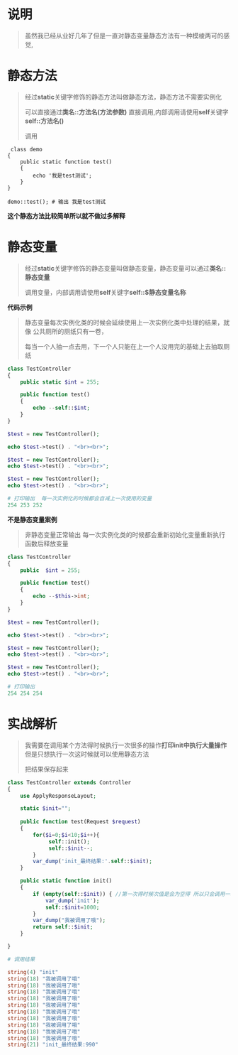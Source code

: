 #  说明

> 虽然我已经从业好几年了但是一直对静态变量静态方法有一种模棱两可的感觉,



# 静态方法

> 经过**static**关键字修饰的静态方法叫做静态方法，静态方法不需要实例化
>
> 可以直接通过**类名::方法名(方法参数)** 直接调用,内部调用请使用**self**关键字**self::方法名()**
>
> 调用

```shell
 class demo
{
    public static function test()
    {
        echo '我是test测试';
    }
}

demo::test(); # 输出 我是test测试
```



**这个静态方法比较简单所以就不做过多解释**

# 静态变量

> 经过**static**关键字修饰的静态变量叫做静态变量，静态变量可以通过**类名::静态变量**
>
> 调用变量，内部调用请使用**self**关键字**self::$静态变量名称**

**代码示例**

> 静态变量每次实例化类的时候会延续使用上一次实例化类中处理的结果，就像 公共厕所的厕纸只有一卷，
>
> 每当一个人抽一点去用，下一个人只能在上一个人没用完的基础上去抽取厕纸

```php
class TestController
{
    public static $int = 255;

    public function test()
    {
        echo --self::$int;
    }
}

$test = new TestController();

echo $test->test() . "<br><br>";

$test = new TestController();
echo $test->test() . "<br><br>";

$test = new TestController();
echo $test->test() . "<br><br>";

# 打印输出  每一次实例化的时候都会自减上一次使用的变量
254 253 252   
```

**不是静态变量案例**

> 非静态变量正常输出 每一次实例化类的时候都会重新初始化变量重新执行函数后释放变量

```php
class TestController
{
    public  $int = 255;

    public function test()
    {
        echo --$this->int;
    }
}

$test = new TestController();

echo $test->test() . "<br><br>";

$test = new TestController();
echo $test->test() . "<br><br>";

$test = new TestController();
echo $test->test() . "<br><br>";

# 打印输出 
254 254 254 
```

# 实战解析

> 我需要在调用某个方法得时候执行一次很多的操作**打印init中执行大量操作** 但是只想执行一次这时候就可以使用静态方法
>
> 把结果保存起来

```php
class TestController extends Controller
{
    use ApplyResponseLayout;

    static $init="";
 
    public function test(Request $request)  
    {
        for($i=0;$i<10;$i++){
             self::init();
             self::$init--;
        }
        var_dump('init_最终结果:'.self::$init);
    }

    public static function init()
    {
        if (empty(self::$init)) { //第一次得时候次值是会为空得 所以只会调用一次
            var_dump('init');
            self::$init=1000;
        }
        var_dump("我被调用了哦");
        return self::$init;
    }

}

# 调用结果

string(4) "init"
string(18) "我被调用了哦"
string(18) "我被调用了哦"
string(18) "我被调用了哦"
string(18) "我被调用了哦"
string(18) "我被调用了哦"
string(18) "我被调用了哦"
string(18) "我被调用了哦"
string(18) "我被调用了哦"
string(18) "我被调用了哦"
string(18) "我被调用了哦"
string(21) "init_最终结果:990"
```

